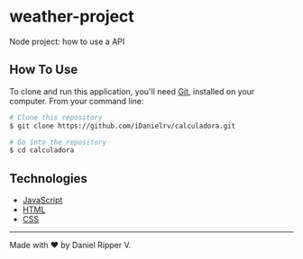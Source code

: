 # weather-project
Node project: how to use a API

##  How To Use

To clone and run this application, you'll need [Git](https://git-scm.com/), installed on your computer. From your command line:

```bash
# Clone this repository
$ git clone https://github.com/iDanielrv/calculadora.git

# Go into the repository
$ cd calculadora

```

##  Technologies

-  [JavaScript](https://developer.mozilla.org/pt-BR/docs/Web/JavaScript)
-  [HTML](https://developer.mozilla.org/pt-BR/docs/Web/HTML)
-  [CSS](https://developer.mozilla.org/pt-BR/docs/Web/CSS)


---

Made with ♥ by Daniel Ripper V.
